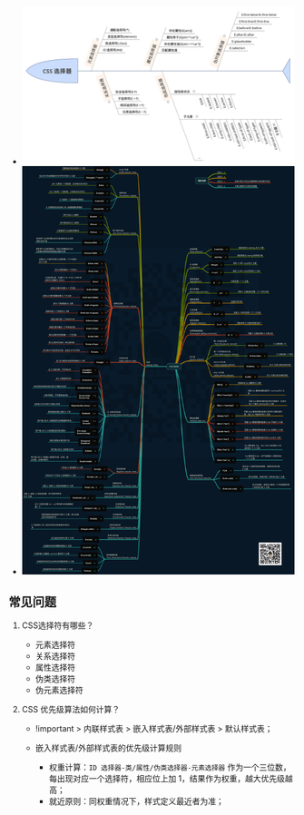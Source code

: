 - ![css-selectors](./css-selectors.png)
- ![css-selector.png](https://raw.githubusercontent.com/linxz/blog/gh-pages/img/2021-05/css-selector.png)

## 常见问题

1. CSS选择符有哪些？

    - 元素选择符
    - 关系选择符
    - 属性选择符
    - 伪类选择符
    - 伪元素选择符

2. CSS 优先级算法如何计算？

    - !important > 内联样式表 > 嵌入样式表/外部样式表 > 默认样式表；
    - 嵌入样式表/外部样式表的优先级计算规则
    
        - 权重计算：`ID 选择器-类/属性/伪类选择器-元素选择器` 作为一个三位数，每出现对应一个选择符，相应位上加 1，结果作为权重，越大优先级越高；
        - 就近原则：同权重情况下，样式定义最近者为准；
